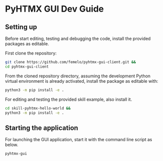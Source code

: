 # PyHTMX GUI Dev Guide

## Setting up

Before start editing, testing and debugging the code, install the provided packages as editable.

First clone the repository:

```bash
git clone https://github.com/femelo/pyhtmx-gui-client.git &&
cd pyhtmx-gui-client
```

From the cloned repository directory, assuming the development Python virtual
environment is already activated, install the package as editable with:

```bash
python3 -m pip install -e .
```

For editing and testing the provided skill example, also install it.

```bash
cd skill-pyhtmx-hello-world &&
python3 -m pip install -e .
```

## Starting the application

For launching the GUI application, start it with the command line script as below.

```bash
pyhtmx-gui
```
